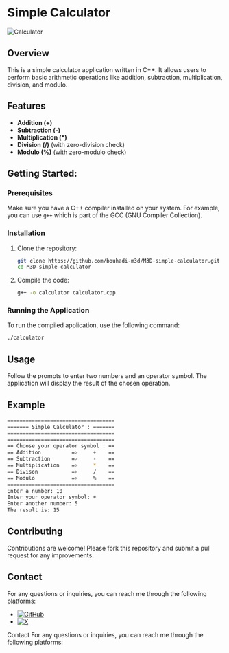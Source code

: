 # Simple Calculator

![Calculator](https://img.icons8.com/ios-filled/50/000000/calculator.png)

## Overview
This is a simple calculator application written in C++. It allows users to perform basic arithmetic operations like addition, subtraction, multiplication, division, and modulo.

## Features
- **Addition (+)**
- **Subtraction (-)**
- **Multiplication (*)**
- **Division (/)** (with zero-division check)
- **Modulo (%)** (with zero-modulo check)

## Getting Started:

### Prerequisites
Make sure you have a C++ compiler installed on your system. For example, you can use `g++` which is part of the GCC (GNU Compiler Collection).

### Installation
1. Clone the repository:
    ```sh
    git clone https://github.com/bouhadi-m3d/M3D-simple-calculator.git
    cd M3D-simple-calculator
    ```
2. Compile the code:
    ```sh
    g++ -o calculator calculator.cpp
    ```

### Running the Application
To run the compiled application, use the following command:

```sh
./calculator
``` 
## Usage

Follow the prompts to enter two numbers and an operator symbol. The application will display the result of the chosen operation.

## Example

```sh
===================================
======= Simple Calculator : =======
===================================
===================================
== Choose your operator symbol : ==
== Addition          =>     +    ==
== Subtraction       =>     -    ==
== Multiplication    =>     *    ==
== Divison           =>     /    ==
== Modulo            =>     %    ==
===================================
Enter a number: 10
Enter your operator symbol: +
Enter another number: 5
The result is: 15
```

## Contributing

Contributions are welcome! Please fork this repository and submit a pull request for any improvements.

## Contact

For any questions or inquiries, you can reach me through the following platforms:

- [![GitHub](https://img.shields.io/badge/GitHub-181717?style=flat&logo=github&logoColor=white)](https://github.com/bouhadi-m3d) 
- [![X](https://img.shields.io/badge/X-1DA1F2?style=flat&logo=twitter&logoColor=white)](https://twitter.com/ChrolloM3d) 

Contact
For any questions or inquiries, you can reach me through the following platforms:




